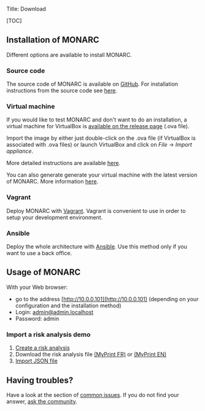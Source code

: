Title: Download

[TOC]

## Installation of MONARC

Different options are available to install MONARC.

### Source code

The source code of MONARC is available on
[GitHub](https://github.com/monarc-project).
For installation instructions from the source code see
[here](https://github.com/monarc-project/MonarcAppFO/tree/master/INSTALL).

### Virtual machine

If you would like to test MONARC and don't want to do an installation,
a virtual machine for VirtualBox is
[available on the release page](https://github.com/monarc-project/MonarcAppFO/releases/latest)
(.ova file).   

Import the image by either just double-click on the .ova
file (if VirtualBox is associated with .ova files) or launch VirtualBox and
click on *File* -> *Import appliance*.

More detailed instructions are available [here](https://www.monarc.lu/documentation/technical-guide/#prepared-virtual-machine).

You can also generate generate your virtual machine with the latest version of
MONARC. More information
[here](https://github.com/monarc-project/monarc-packer).

### Vagrant

Deploy MONARC with [Vagrant](https://github.com/monarc-project/MonarcAppFO/tree/master/vagrant).
Vagrant is convenient to use in order to setup your development environment.

### Ansible

Deploy the whole architecture with [Ansible](https://github.com/monarc-project/ansible-ubuntu).
Use this method only if you want to use a back office.


## Usage of MONARC

With your Web browser:

* go to the address [http://10.0.0.101](http://10.0.0.101) (depending on your
  configuration and the installation method)
* Login: admin@admin.localhost
* Password: admin


### Import a risk analysis demo

1. [Create a risk analysis](/documentation/user-guide/#creating-a-risk-analysis)
2. Download the risk analysis file <a href="/assets/files/monarc-training/fr/MyPrintFR.json" download>(MyPrint FR)</a> or <a href="/assets/files/monarc-training/en/MyPrintEN.json" download>(MyPrint EN)</a>
3. [Import JSON file](/documentation/user-guide/#contextual-menu-of-asset)



## Having troubles?

Have a look at the section of [common issues](/documentation/common-issues).
If you do not find your answer, [ask the community](/community/contribution-guidelines).
